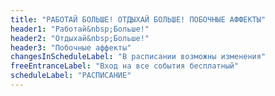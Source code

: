 ```yaml
---
title: "РАБОТАЙ БОЛЬШЕ! ОТДЫХАЙ БОЛЬШЕ! ПОБОЧНЫЕ АФФЕКТЫ"
header1: "Работай&nbsp;Больше!"
header2: "Отдыхай&nbsp;Больше!"
header3: "Побочные аффекты"
changesInScheduleLabel: "В расписании возможны изменения"
freeEntranceLabel: "Вход на все события бесплатный"
scheduleLabel: "РАСПИСАНИЕ"
---
```

